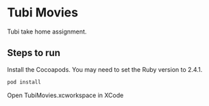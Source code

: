 # Tubi Movies

Tubi take home assignment.

## Steps to run

Install the Cocoapods. You may need to set the Ruby version to 2.4.1.

```bash
pod install
```

Open TubiMovies.xcworkspace in XCode
